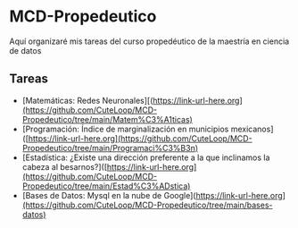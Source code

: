 # MCD-Propedeutico
Aquí organizaré mis tareas del curso propedéutico de la maestría en ciencia de datos


## Tareas

- [Matemáticas: Redes Neuronales][(https://link-url-here.org](https://github.com/CuteLoop/MCD-Propedeutico/tree/main/Matem%C3%A1ticas)
- [Programación: Índice de marginalización en municipios mexicanos]([https://link-url-here.org](https://github.com/CuteLoop/MCD-Propedeutico/tree/main/Programaci%C3%B3n)
- [Estadística: ¿Existe una dirección preferente a la que inclinamos la cabeza al besarnos?]([https://link-url-here.org](https://github.com/CuteLoop/MCD-Propedeutico/tree/main/Estad%C3%ADstica)
- [Bases de Datos: Mysql en la nube de Google](https://link-url-here.org](https://github.com/CuteLoop/MCD-Propedeutico/tree/main/bases-datos)
